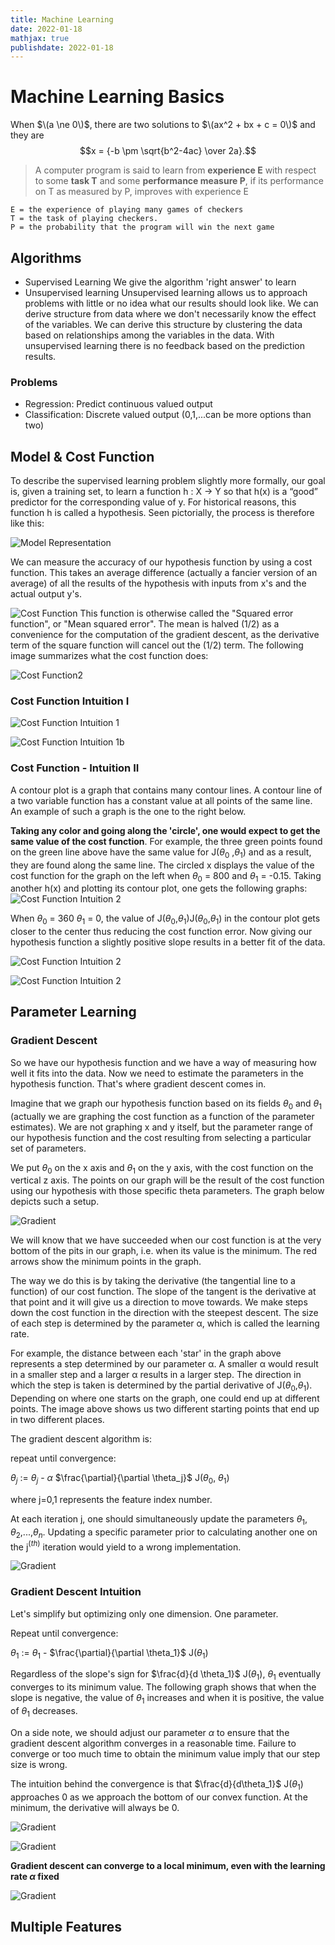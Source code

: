 ```yaml
---
title: Machine Learning
date: 2022-01-18
mathjax: true
publishdate: 2022-01-18
---
```


# Machine Learning Basics

When $\(a \ne 0\)$, there are two solutions to $\(ax^2 + bx + c = 0\)$ and they are
$$x = {-b \pm \sqrt{b^2-4ac} \over 2a}.$$

> A computer program is said to learn from **experience E** with respect to some **task T** and some **performance measure P**, if its performance on T as measured by P, improves with experience E

```Example: playing checkers.
E = the experience of playing many games of checkers
T = the task of playing checkers.
P = the probability that the program will win the next game
```

## Algorithms

- Supervised Learning
  We give the algorithm 'right answer' to learn
- Unsupervised learning
  Unsupervised learning allows us to approach problems with little or no idea what our results should look like. We can derive structure from data where we don't necessarily know the effect of the variables.
  We can derive this structure by clustering the data based on relationships among the variables in the data.
  With unsupervised learning there is no feedback based on the prediction results.

### Problems

- Regression: Predict continuous valued output
- Classification: Discrete valued output (0,1,...can be more options than two)

## Model & Cost Function

To describe the supervised learning problem slightly more formally, our goal is, given a training set, to learn a function h : X → Y so that h(x) is a “good” predictor for the corresponding value of y. For historical reasons, this function h is called a hypothesis. Seen pictorially, the process is therefore like this:

![Model Representation](/Images/ModelRepresentation.png "Model Representation")

We can measure the accuracy of our hypothesis function by using a cost function. This takes an average difference (actually a fancier version of an average) of all the results of the hypothesis with inputs from x's and the actual output y's.

![Cost Function](/Images/CostFunction.png "Cost Function")
This function is otherwise called the "Squared error function", or "Mean squared error". The mean is halved (1/2) as a convenience for the computation of the gradient descent, as the derivative term of the square function will cancel out the (1/2) term. The following image summarizes what the cost function does:

![Cost Function2](/Images/CostFunction2.png "Cost Function2")

### Cost Function Intuition I

![Cost Function Intuition 1](/Images/CostFunctionIntuition1.png "Cost Function Intuition 1")

![Cost Function Intuition 1b](/Images/CostFunctionIntuition1b.png "Cost Function Intuition 1b")

### Cost Function - Intuition II

A contour plot is a graph that contains many contour lines. A contour line of a two variable function has a constant value at all points of the same line. An example of such a graph is the one to the right below.

**Taking any color and going along the 'circle', one would expect to get the same value of the cost function**. For example, the three green points found on the green line above have the same value for J($\theta_0$ ,$\theta_1$) and as a result, they are found along the same line. The circled x displays the value of the cost function for the graph on the left when
$\theta_0$ = 800 and $\theta_1$ = -0.15. Taking another h(x) and plotting its contour plot, one gets the following graphs:
![Cost Function Intuition 2](/Images/CostFunctionIntuition2.png "Cost Function Intuition 2")

When $\theta_0$ = 360 $\theta_1$ = 0, the value of J($\theta_0$,$\theta_1$)J($\theta_0$,$\theta_1$) in the contour plot gets closer to the center thus reducing the cost function error. Now giving our hypothesis function a slightly positive slope results in a better fit of the data.

![Cost Function Intuition 2](/Images/CostFunctionIntuition2b.png "Cost Function Intuition 2")

![Cost Function Intuition 2](/Images/CostFunctionIntuition2c.png "Cost Function Intuition 2")

## Parameter Learning

### Gradient Descent

So we have our hypothesis function and we have a way of measuring how well it fits into the data. Now we need to estimate the parameters in the hypothesis function. That's where gradient descent comes in.

Imagine that we graph our hypothesis function based on its fields $\theta_0$ and $\theta_1$
(actually we are graphing the cost function as a function of the parameter estimates). We are not graphing x and y itself, but the parameter range of our hypothesis function and the cost resulting from selecting a particular set of parameters.

We put $\theta_0$ on the x axis and $\theta_1$
on the y axis, with the cost function on the vertical z axis. The points on our graph will be the result of the cost function using our hypothesis with those specific theta parameters. The graph below depicts such a setup.

![Gradient](/Images/Gradient1.png "Gradient")

We will know that we have succeeded when our cost function is at the very bottom of the pits in our graph, i.e. when its value is the minimum. The red arrows show the minimum points in the graph.

The way we do this is by taking the derivative (the tangential line to a function) of our cost function. The slope of the tangent is the derivative at that point and it will give us a direction to move towards. We make steps down the cost function in the direction with the steepest descent. The size of each step is determined by the parameter α, which is called the learning rate.

For example, the distance between each 'star' in the graph above represents a step determined by our parameter α. A smaller α would result in a smaller step and a larger α results in a larger step. The direction in which the step is taken is determined by the partial derivative of J($\theta_0$,$\theta_1$). Depending on where one starts on the graph, one could end up at different points. The image above shows us two different starting points that end up in two different places.

The gradient descent algorithm is:

repeat until convergence:

$\theta_j$ := $\theta_j$ - $\alpha$ $\frac{\partial}{\partial \theta_j}$ J($\theta_0$, $\theta_1$)

where j=0,1 represents the feature index number.

At each iteration j, one should simultaneously update the parameters $\theta_1$, $\theta_2$,...,$\theta_n$. Updating a specific parameter prior to calculating another one on the j$^{(th)}$
iteration would yield to a wrong implementation.

![Gradient](/Images/Gradient1b.png "Gradient")

### Gradient Descent Intuition

Let's simplify but optimizing only one dimension. One parameter.

Repeat until convergence:

$\theta_1$ := $\theta_1$ - $\frac{\partial}{\partial \theta_1}$ J($\theta_1$)

Regardless of the slope's sign for $\frac{d}{d \theta_1}$ J($\theta_1$),
$\theta_1$ eventually converges to its minimum value. The following graph shows that when the slope is negative, the value of $\theta_1$
increases and when it is positive, the value of $\theta_1$
decreases.

On a side note, we should adjust our parameter $\alpha$ to ensure that the gradient descent algorithm converges in a reasonable time. Failure to converge or too much time to obtain the minimum value imply that our step size is wrong.

The intuition behind the convergence is that $\frac{d}{d\theta_1}$ J($\theta_1$) approaches 0 as we approach the bottom of our convex function. At the minimum, the derivative will always be 0.

![Gradient](/Images/gradient2.png "Gradient")

![Gradient](/Images/gradient2b.png "Gradient")

**Gradient descent can converge to a local
minimum, even with the learning rate $\alpha$ fixed**

![Gradient](/Images/gradient2c.png "Gradient")

## Multiple Features
